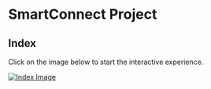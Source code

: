 # SmartConnect Project

## Index
Click on the image below to start the interactive experience.

[![Index Image](https://github.com/Saru1989/smartconnect/raw/main/Imageindex.png)](https://github.com/Saru1989/smartconnect/raw/main/index.html)
